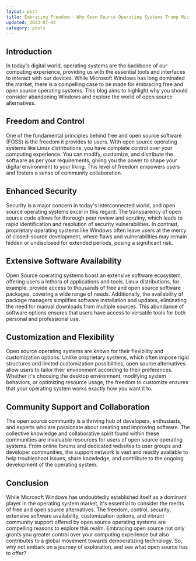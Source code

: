 ```yaml
---
layout: post
title: Embracing Freedom:- Why Open Source Operating Systems Trump Microsoft Windows
updated: 2023-07-04
category: posts
---
```


## Introduction

In today's digital world, operating systems are the backbone of our computing experience, providing us with the essential tools and interfaces to interact with our devices. While Microsoft Windows has long dominated the market, there is a compelling case to be made for embracing free and open source operating systems. This blog aims to highlight why you should consider abandoning Windows and explore the world of open source alternatives.

## Freedom and Control

One of the fundamental principles behind free and open source software (FOSS) is the freedom it provides to users. WIth open source operating systems like Linux distributions, you have complete control over your computing experience. You can modify, customize, and distribute the software as per your requirements, giving you the power to shape your digital environment to your liking. This level of freedom empowers users and fosters a sense of community collaboration.

## Enhanced Security

Security is a major concern in today's interconnected world, and open source operating systems excel in this regard. The transparency of open source code allows for thorough peer review and scrutiny, which leads to rapid identification and resolution of security vulnerabilities. In contrast, proprietary operating systems like Windows often leave users at the mercy of closed-source development, where flaws and vulnerabilities may remain hidden or undisclosed for extended periods, posing a significant risk.

## Extensive Software Availability

Open Source operating systems boast an extensive software ecosystem, offering users a lethora of applications and tools. Linux distributions, for example, provide access to thousands of free and open source software packages, covering a wide range of needs. Additionally, the availability of package managers simplifies software installation and updates, eliminating the need for manual downloads from multiple sources. This abundance of software options ensures that users have access to versatile tools for both personal and professional use.

## Customization and Flexibility

Open source operating systems are known for their flexibility and customization options. Unlike proprietary systems, which often impose rigid structures and limited customization possibilities, open source alternatives allow users to tailor their environment according to their preferences. Whether it's choosing the desktop environment, modifying system behaviors, or optimizing resource usage, the freedom to customize ensures that your operating system works exactly how you want it to.

## Community Support and Collaboration

The open source community is a thriving hub of developers, enthusiasts, and experts who are passionate about creating and improving software. The collective knowledge and collaborative spirit found within these communities are invaluable resources for users of open source operating systems. From online forums and dedicated websites to user groups and developer communities, the support network is vast and readily available to help troubleshoot issues, share knowledge, and contribute to the ongoing development of the operating system.

## Conclusion

While Microsoft Windows has undoubtedly established itself as a dominant player in the operating system market, it's essential to consider the merits of free and open source alternatives. The freedom, control, security, extensive software availability, customization options, and vibrant community support offered by open source operating systems are compelling reasons to explore this realm. Embracing open source not only grants you greater control over your computing experience but also contributes to a global movement towards democratizing technology. So, why not embark on a journey of exploration, and see what open source has to offer?
